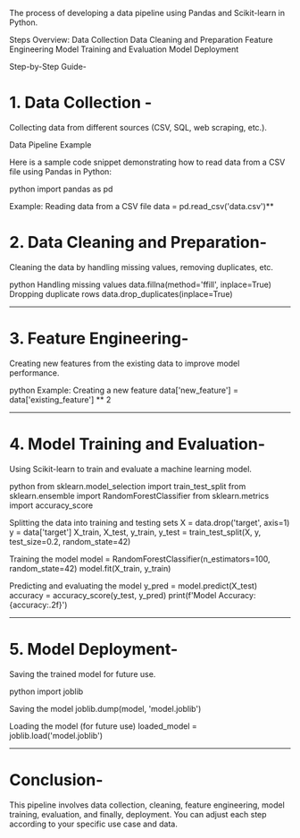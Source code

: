 The process of developing a data pipeline using Pandas and Scikit-learn in Python.

Steps Overview:
Data Collection
Data Cleaning and Preparation
Feature Engineering
Model Training and Evaluation
Model Deployment

Step-by-Step Guide-

# 1. Data Collection -
Collecting data from different sources (CSV, SQL, web scraping, etc.).

Data Pipeline Example

Here is a sample code snippet demonstrating how to read data from a CSV file using Pandas in Python:

python
import pandas as pd

 Example: Reading data from a CSV file
data = pd.read_csv('data.csv')** 


# 2. Data Cleaning and Preparation-
Cleaning the data by handling missing values, removing duplicates, etc.

python
   Handling missing values
data.fillna(method='ffill', inplace=True)
  Dropping duplicate rows
data.drop_duplicates(inplace=True)

---

# 3. Feature Engineering-
Creating new features from the existing data to improve model performance.

python
 Example: Creating a new feature
data['new_feature'] = data['existing_feature'] ** 2

---
# 4. Model Training and Evaluation-
Using Scikit-learn to train and evaluate a machine learning model.

python
from sklearn.model_selection import train_test_split
from sklearn.ensemble import RandomForestClassifier
from sklearn.metrics import accuracy_score

  Splitting the data into training and testing sets
X = data.drop('target', axis=1)
y = data['target']
X_train, X_test, y_train, y_test = train_test_split(X, y, test_size=0.2, random_state=42)

Training the model
model = RandomForestClassifier(n_estimators=100, random_state=42)
model.fit(X_train, y_train)

Predicting and evaluating the model
y_pred = model.predict(X_test)
accuracy = accuracy_score(y_test, y_pred)
print(f'Model Accuracy: {accuracy:.2f}')

---

# 5. Model Deployment-
Saving the trained model for future use.

python
import joblib

 Saving the model
joblib.dump(model, 'model.joblib')

 Loading the model (for future use)
loaded_model = joblib.load('model.joblib')

---

# Conclusion-
This pipeline involves data collection, cleaning, feature engineering, model training, evaluation, and finally, deployment. You can adjust each step according to your specific use case and data.

